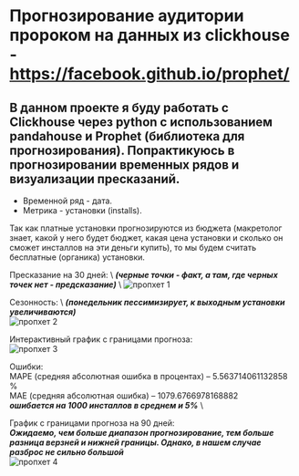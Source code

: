 # Прогнозирование аудитории пророком на данных из clickhouse - https://facebook.github.io/prophet/
## В данном проекте я буду работать с Clickhouse через python с использованием pandahouse и Prophet (библиотека для прогнозирования). Попрактикуюсь в прогнозировании временных рядов и визуализации пресказаний.

* Временной ряд - дата.
* Метрика - установки (installs).

Так как платные установки прогнозируются из бюджета (макретолог знает, какой у него будет бюджет, какая цена установки и сколько он сможет инсталлов на эти деньги купить), то мы будем считать бесплатные (органика) установки.

Пресказание на 30 дней: \ 
***(черные точки - факт, а там, где черных точек нет - предсказание)*** \ 
![пропхет 1](https://github.com/belladzhu/sql-python/assets/101130608/22d91468-d61c-4780-ab7d-351a69320822)

Сезонность: \ 
***(понедельник пессимизирует, к выходным установки увеличиваются)*** \
![пропхет 2](https://github.com/belladzhu/sql-python/assets/101130608/345a5ac6-6d75-43b9-a02c-975b45ac8db6)

Интерактивный график с границами прогноза: \
![пропхет 3](https://github.com/belladzhu/sql-python/assets/101130608/7574a710-4d70-45f2-af63-98323fc1b18c)

Ошибки: \
MAPE (средняя абсолютная ошибка в процентах) –  5.563714061132858 % \
MAE (средняя абсолютная ошибка) –  1079.6766978168882 \
***ошибается на 1000 инсталлов в среднем и 5%*** \

График с границами прогноза на 90 дней: \
***Ожидаемо, чем больше диапазон прогнозирование, тем больше разница верзней и нижней границы. Однако, в нашем случае разброс не сильно большой***\
![пропхет 4](https://github.com/belladzhu/sql-python/assets/101130608/fb729138-56dc-43df-b50b-7dc270435dff)



